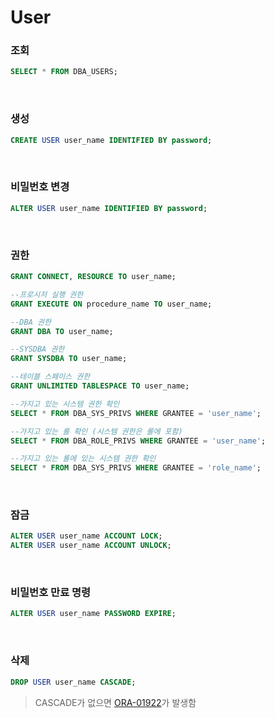 User
===

### 조회
```sql
SELECT * FROM DBA_USERS;
```

<br>

### 생성
```sql
CREATE USER user_name IDENTIFIED BY password;
```

<br>

### 비밀번호 변경
```sql
ALTER USER user_name IDENTIFIED BY password;
```

<br>

### 권한
```sql
GRANT CONNECT, RESOURCE TO user_name;

--프로시저 실행 권한
GRANT EXECUTE ON procedure_name TO user_name;

--DBA 권한
GRANT DBA TO user_name;

--SYSDBA 권한
GRANT SYSDBA TO user_name;

--테이블 스페이스 권한
GRANT UNLIMITED TABLESPACE TO user_name;

--가지고 있는 시스템 권한 확인
SELECT * FROM DBA_SYS_PRIVS WHERE GRANTEE = 'user_name';

--가지고 있는 롤 확인 (시스템 권한은 롤에 포함)
SELECT * FROM DBA_ROLE_PRIVS WHERE GRANTEE = 'user_name';

--가지고 있는 롤에 있는 시스템 권한 확인
SELECT * FROM DBA_SYS_PRIVS WHERE GRANTEE = 'role_name';
```

<br>

### 잠금
```sql
ALTER USER user_name ACCOUNT LOCK;
ALTER USER user_name ACCOUNT UNLOCK;
```

<br>

### 비밀번호 만료 명령
```sql
ALTER USER user_name PASSWORD EXPIRE;
```

<br>

### 삭제
```sql
DROP USER user_name CASCADE;
```
>CASCADE가 없으면 [ORA-01922](../Error/01922.md)가 발생함

<br>
